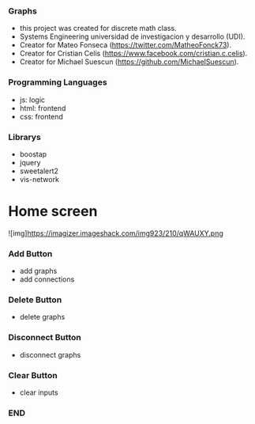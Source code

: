 ### Graphs

- this project was created for discrete math class.
- Systems Engineering universidad de investigacion y desarrollo (UDI).
- Creator for Mateo Fonseca (https://twitter.com/MatheoFonck73).
- Creator for Cristian Celis (https://www.facebook.com/cristian.c.celis).
- Creator for Michael Suescun (https://github.com/MichaelSuescun).


### Programming Languages

- js: logic
- html: frontend
- css: frontend

### Librarys

- boostap
- jquery
- sweetalert2
- vis-network

# Home screen
![img]https://imagizer.imageshack.com/img923/210/qWAUXY.png

### Add Button
- add graphs 
- add connections 

### Delete Button
- delete graphs

### Disconnect Button
- disconnect graphs 

### Clear Button
- clear inputs

### END
